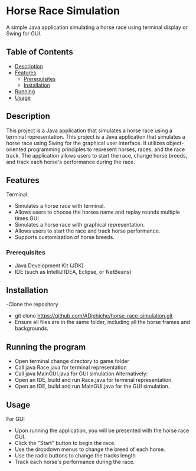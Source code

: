 # Horse Race Simulation

A simple Java application simulating a horse race using terminal display or Swing for GUI.

## Table of Contents

- [Description](#description)
- [Features](#features)
  - [Prerequisites](#prerequisites)
  - [Installation](#installation)
- [Running](#running-the-program)
- [Usage](#usage)

## Description
This project is a Java application that simulates a horse race using a terminal representation.
This project is a Java application that simulates a horse race using Swing for the graphical user interface. 
It utilizes object-oriented programming principles to represent horses, races, and the race track. 
The application allows users to start the race, change horse breeds, and track each horse's performance during the race.

## Features
Terminal:
- Simulates a horse race with terminal.
- Allows users to choose the horses name and replay rounds multiple times
GUI
- Simulates a horse race with graphical representation.
- Allows users to start the race and track horse performance.
- Supports customization of horse breeds.
  
### Prerequisites
- Java Development Kit (JDK)
- IDE (such as IntelliJ IDEA, Eclipse, or NetBeans)

## Installation
-Clone the repository
- git clone https://github.com/ADjehiche/horse-race-simulation.git
- Ensure all files are in the same folder, including all the horse frames and backgrounds.
  
## Running the program
- Open terminal change directory to game folder
- Call java Race.java for terminal representation
- Call java MainGUI.java for GUI simulation
Alternatively:
- Open an IDE, build and run Race.java for terminal representation.
- Open an IDE, build and run MainGUI.java for the GUI simulation.

## Usage
For GUI
- Upon running the application, you will be presented with the horse race GUI.
- Click the "Start" button to begin the race.
- Use the dropdown menus to change the breed of each horse.
- Use the radio buttons to change the tracks length
- Track each horse's performance during the race.
